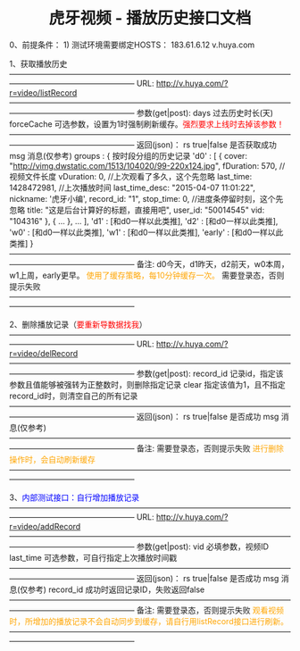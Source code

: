 <h1><center>虎牙视频 - 播放历史接口文档</center></h1>

0、前提条件：
	1) 测试环境需要绑定HOSTS：  183.61.6.12 v.huya.com
	
	


1、获取播放历史
	————————————————————————————————————————————————————
	URL:		http://v.huya.com/?r=video/listRecord
	————————————————————————————————————————————————————
	参数(get|post):
		days		过去历史时长(天)
		forceCache	可选参数，设置为1时强制刷新缓存。<font color=red>强烈要求上线时去掉该参数！</font>
	————————————————————————————————————————————————————
	返回(json)：
		rs                true|false 是否获取成功
		msg               消息(仅参考)
		groups : {        按时段分组的历史记录
			'd0' : [
				{
					cover: "http://vimg.dwstatic.com/1513/104020/99-220x124.jpg",
					fDuration: 570,	//视频文件长度
					vDuration: 0, //上次观看了多久，这个先忽略
					last_time: 1428472981, //上次播放时间
					last_time_desc: "2015-04-07 11:01:22",
					nickname: '虎牙小编',
					record_id: "1",
					stop_time: 0, //进度条停留时刻，这个先忽略
					title: "这是后台计算好的标题，直接用吧",
					user_id: "50014545"
					vid: "104316"
				},
				{
					...
				},
				...
			],
			'd1' : [和d0一样以此类推],
			'd2' : [和d0一样以此类推],
			'w0' : [和d0一样以此类推],
			'w1' : [和d0一样以此类推],
			'early' : [和d0一样以此类推]
		}
	————————————————————————————————————————————————————
	备注: 
		d0今天，d1昨天，d2前天，w0本周，w1上周，early更早。
		<font color=orange>使用了缓存策略，每10分钟缓存一次。</font>
		需要登录态，否则提示失败
	————————————————————————————————————————————————————
	

	

2、删除播放记录（<font color=red>要重新导数据找我</font>）
	————————————————————————————————————————————————————
	URL:		http://v.huya.com/?r=video/delRecord
	————————————————————————————————————————————————————
	参数(get|post):
		record_id		记录id，指定该参数且值能够被强转为正整数时，则删除指定记录
		clear			指定该值为1，且不指定record_id时，则清空自己的所有记录
	————————————————————————————————————————————————————
	返回(json)：
		rs                true|false 是否成功
		msg               消息(仅参考)
	————————————————————————————————————————————————————
	备注: 
		需要登录态，否则提示失败
		<font color=orange>进行删除操作时，会自动刷新缓存</font>
	————————————————————————————————————————————————————
	


3、<font color=blue>内部测试接口：自行增加播放记录</font>
	————————————————————————————————————————————————————
	URL:		http://v.huya.com/?r=video/addRecord
	————————————————————————————————————————————————————
	参数(get|post):
		vid				必填参数，视频ID
		last_time		可选参数，可自行指定上次播放时间戳
	————————————————————————————————————————————————————
	返回(json)：
		rs                true|false 是否成功
		msg               消息(仅参考)
		record_id		    成功时返回记录ID，失败返回false
	————————————————————————————————————————————————————
	备注: 
		需要登录态，否则提示失败
		<font color=orange>观看视频时，所增加的播放记录不会自动同步到缓存，请自行用listRecord接口进行刷新。</font>
	————————————————————————————————————————————————————
